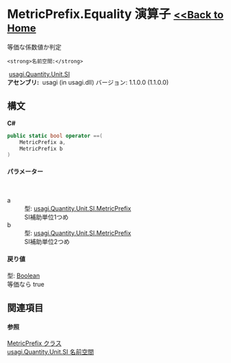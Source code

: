 # MetricPrefix.Equality 演算子 <small>[<<Back to Home](https://github.com/usagi/usagi.cs/blob/master/Help/Home.md)</small> 

等価な係数値か判定


    <strong>名前空間:</strong>
&nbsp;<a href="N_usagi_Quantity_Unit_SI.md">usagi.Quantity.Unit.SI</a><br /><strong>アセンブリ:</strong>
&nbsp;usagi (in usagi.dll) バージョン: 1.1.0.0 (1.1.0.0)

## 構文

**C#**<br />
``` C#
public static bool operator ==(
	MetricPrefix a,
	MetricPrefix b
)
```


#### パラメーター
&nbsp;<dl><dt>a</dt><dd>型: <a href="T_usagi_Quantity_Unit_SI_MetricPrefix.md">usagi.Quantity.Unit.SI.MetricPrefix</a><br />SI補助単位1つめ</dd><dt>b</dt><dd>型: <a href="T_usagi_Quantity_Unit_SI_MetricPrefix.md">usagi.Quantity.Unit.SI.MetricPrefix</a><br />SI補助単位2つめ</dd></dl>

#### 戻り値
型: <a href="http://msdn2.microsoft.com/ja-jp/library/a28wyd50" target="_blank">Boolean</a><br />等価なら true

## 関連項目


#### 参照
<a href="T_usagi_Quantity_Unit_SI_MetricPrefix.md">MetricPrefix クラス</a><br /><a href="N_usagi_Quantity_Unit_SI.md">usagi.Quantity.Unit.SI 名前空間</a><br />